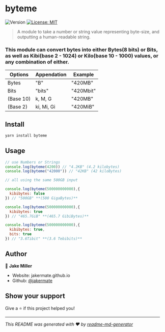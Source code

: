 # byteme
<p>
  <img alt="Version" src="https://img.shields.io/badge/version-0.2.0-blue.svg?cacheSeconds=2592000" />
  <a href="#" target="_blank">
    <img alt="License: MIT" src="https://img.shields.io/badge/License-MIT-yellow.svg" />
  </a>
</p>

> A module to take a number or string value representing byte-size, and outputting a human-readable string.

### This module can convert bytes into either Bytes(8 bits) or Bits, as well as Kibi(base 2 - 1024) or Kilo(base 10 - 1000) values, or any combination of either.

| Options   | Appendation | Example   |
| --------- | ----------- | --------- |
| Bytes     | "B"         | "420MB"   |
| Bits      | "bits"      | "420Mbit" |
| (Base 10) | k, M, G     | "420MB"   |
| (Base 2)  | ki, Mi, Gi  | "420MiB"  |

## Install

```sh
yarn install byteme
```

## Usage

```js
// use Numbers or Strings
console.log(byteme(4200)) // "4.2KB" (4.2 kilobytes)
console.log(byteme("42000")) // "42KB" (42 kiloBytes)

// all using the same 500GB input

console.log(byteme(500000000000),{
  kibibytes: false
}) // "500GB" **(500 GigaBytes)**

console.log(byteme(500000000000),{
  kibibytes: true
}) // "465.7GiB" **(465.7 GibiBytes)**

console.log(byteme(500000000000),{
  kibibytes: true,
  bits: true
}) // "3.6Tibit" **(3.6 Tebibits)**

```

## Author

👤 **Jake Miller**

* Website: jakermate.github.io
* Github: [@jakermate](https://github.com/jakermate)

## Show your support

Give a ⭐️ if this project helped you!

***
_This README was generated with ❤️ by [readme-md-generator](https://github.com/kefranabg/readme-md-generator)_
